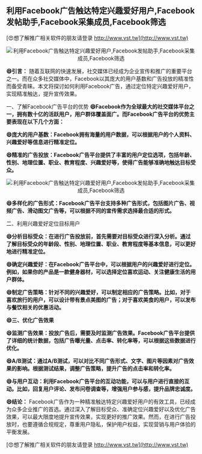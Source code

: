## **利用Facebook广告触达特定兴趣爱好用户,Facebook发帖助手,Facebook采集成员,Facebook筛选**

[😍想了解推广相关软件的朋友请登录 http://www.vst.tw](http://www.vst.tw)

 <center><img src="https://vst.tw/MP4/tuiguang/png/3.png" alt="利用Facebook广告触达特定兴趣爱好用户,Facebook发帖助手,Facebook采集成员,Facebook筛选"></center>

**😄引言：**
随着互联网的快速发展，社交媒体已经成为企业宣传和推广的重要平台之一。而在众多社交媒体中，Facebook以其庞大的用户基数和广告投放的精准性而备受青睐。本文将探讨如何利用Facebook广告，通过定位特定兴趣爱好用户，实现精准触达，提升宣传效果。

一、了解Facebook广告平台的优势
**😄Facebook作为全球最大的社交媒体平台之一，拥有数十亿的活跃用户，用户群体覆盖面广。而Facebook广告平台的优势主要表现在以下几个方面：**

**😄庞大的用户基数：Facebook拥有海量的用户数据，可以根据用户的个人资料、兴趣爱好等信息进行精准定位。**

**😄精准的广告投放：Facebook广告平台提供了丰富的用户定位选项，包括年龄、性别、地理位置、职业、教育程度、兴趣爱好等，使得广告能够准确地触达目标受众。**

 <center><img src="https://vst.tw/MP4/tuiguang/png/4.png" alt="利用Facebook广告触达特定兴趣爱好用户,Facebook发帖助手,Facebook采集成员,Facebook筛选"></center>

**😄多样化的广告形式：Facebook广告平台支持多种广告形式，包括图片广告、视频广告、滑动图文广告等，可以根据不同的宣传需求选择最合适的形式。**

二、利用兴趣爱好定位目标用户

**😄分析目标受众：在进行广告投放前，首先需要对目标受众进行深入分析。通过了解目标受众的年龄段、性别、地理位置、职业、教育程度等基本信息，可以更好地进行精准定位。**

**😄确定兴趣爱好：在Facebook广告平台中，可以根据用户的兴趣爱好进行定位。例如，如果你的产品是一款健身器材，可以选择定位喜欢运动、关注健康生活的用户群体。**

**😄制定广告策略：针对不同的兴趣爱好，可以制定相应的广告策略。比如，对于喜欢旅行的用户，可以设计带有景点美图的广告；对于喜欢美食的用户，可以发布与餐饮相关的优惠活动。**

**😄三、优化广告效果**

**😄监测广告效果：投放广告后，需要及时监测广告效果。Facebook广告平台提供了详细的统计数据，包括广告曝光量、点击率、转化率等，可以根据这些数据进行优化。**

**😄A/B测试：通过A/B测试，可以对比不同广告形式、文字、图片等因素对广告效果的影响。根据测试结果，调整广告策略，提升广告的点击率和转化率。**

**😄与用户互动：利用Facebook广告平台的互动功能，可以与用户进行直接的互动。比如，回复用户评论、发布问卷调查等，增强用户参与感，提升品牌忠诚度。**

**😄结论：**
Facebook广告作为一种精准触达特定兴趣爱好用户的有效工具，已经成为众多企业推广的首选。通过深入了解目标受众、准确定位兴趣爱好以及优化广告效果，可以最大限度地提升宣传效果，实现更好的推广效果。然而，在进行广告投放时，也要遵循合规规定，尊重用户隐私，保护用户权益，实现营销与用户体验的平衡发展。

[😍想了解推广相关软件的朋友请登录 http://www.vst.tw](http://www.vst.tw)



